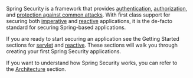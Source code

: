Spring Security is a framework that provides [authentication](https://docs.spring.io/spring-security/reference/features/authentication/index.html), [authorization](https://docs.spring.io/spring-security/reference/features/authorization/index.html), and [protection against common attacks](https://docs.spring.io/spring-security/reference/features/exploits/index.html). With first class support for securing both [imperative](https://docs.spring.io/spring-security/reference/servlet/index.html) and [reactive](https://docs.spring.io/spring-security/reference/reactive/index.html) applications, it is the de-facto standard for securing Spring-based applications.

If you are ready to start securing an application see the Getting Started sections for [servlet](https://docs.spring.io/spring-security/reference/servlet/getting-started.html) and [reactive](https://docs.spring.io/spring-security/reference/reactive/getting-started.html). These sections will walk you through creating your first Spring Security applications.

If you want to understand how Spring Security works, you can refer to the [Architecture](https://docs.spring.io/spring-security/reference/servlet/architecture.html) section.